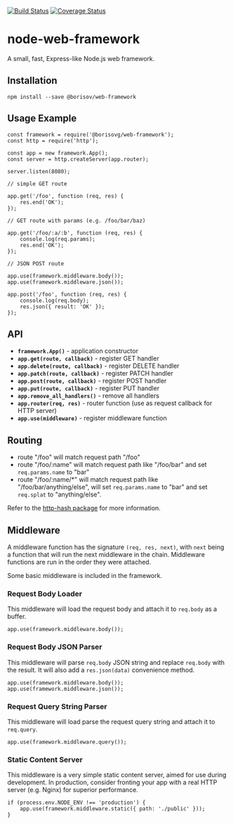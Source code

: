 [![Build Status](https://img.shields.io/travis/borisovg/node-web-framework/master.svg?style=flat-square)](https://travis-ci.org/borisovg/node-web-framework/)
[![Coverage Status](https://img.shields.io/codecov/c/github/borisovg/node-web-framework/master.svg?style=flat-square)](https://codecov.io/gh/borisovg/node-web-framework/)

# node-web-framework

A small, fast, Express-like Node.js web framework.

## Installation

```
npm install --save @borisov/web-framework
```

## Usage Example

```
const framework = require('@borisovg/web-framework');
const http = require('http');

const app = new framework.App();
const server = http.createServer(app.router);

server.listen(8080);

// simple GET route

app.get('/foo', function (req, res) {
    res.end('OK');
});

// GET route with params (e.g. /foo/bar/baz)

app.get('/foo/:a/:b', function (req, res) {
    console.log(req.params);
    res.end('OK');
});

// JSON POST route

app.use(framework.middleware.body());
app.use(framework.middleware.json());

app.post('/foo', function (req, res) {
    console.log(req.body);
    res.json({ result: 'OK' });
});
```

## API

- **`framework.App()`**             - application constructor
- **`app.get(route, callback)`**    - register GET handler
- **`app.delete(route, callback)`** - register DELETE handler
- **`app.patch(route, callback)`**  - register PATCH handler
- **`app.post(route, callback)`**   - register POST handler
- **`app.put(route, callback)`**    - register PUT handler
- **`app.remove_all_handlers()`**   - remove all handlers
- **`app.router(req, res)`**        - router function (use as request callback for HTTP server)
- **`app.use(middleware)`**         - register middleware function

## Routing

- route "/foo" will match request path "/foo"
- route "/foo/:name" will match request path like "/foo/bar" and set `req.params.name` to "bar"
- route "/foo/:name/*" will match request path like "/foo/bar/anything/else", will set `req.params.name` to "bar" and set `req.splat` to "anything/else".

Refer to the [http-hash package](https://github.com/Matt-Esch/http-hash) for more information.

## Middleware

A middleware function has the signature `(req, res, next)`, with `next` being a function that will run the next middleware in the chain.
Middleware functions are run in the order they were attached.

Some basic middleware is included in the framework.

### Request Body Loader

This middleware will load the request body and attach it to `req.body` as a buffer.

```
app.use(framework.middleware.body());
```

### Request Body JSON Parser

This middleware will parse `req.body` JSON string and replace `req.body` with the result.
It will also add a `res.json(data)` convenience method.

```
app.use(framework.middleware.body());
app.use(framework.middleware.json());
```

### Request Query String Parser

This middleware will load parse the request query string and attach it to `req.query`.

```
app.use(framework.middleware.query());
```

### Static Content Server

This middleware is a very simple static content server, aimed for use during development.
In production, consider fronting your app with a real HTTP server (e.g. Nginx) for superior performance.

```
if (process.env.NODE_ENV !== 'production') {
    app.use(framework.middleware.static({ path: './public' }));
}
```
